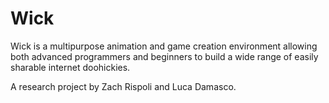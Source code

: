 # Wick

Wick is a multipurpose animation and game creation environment allowing both advanced programmers and beginners to build a wide range of easily sharable internet doohickies. 

A research project by Zach Rispoli and Luca Damasco. 